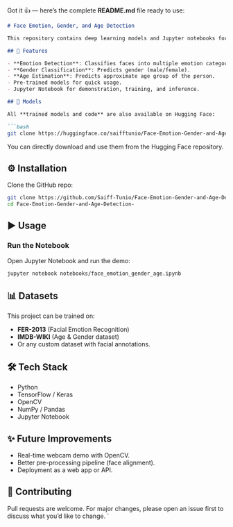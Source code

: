 Got it 👍 — here’s the complete **README.md** file ready to use:

````markdown
# Face Emotion, Gender, and Age Detection

This repository contains deep learning models and Jupyter notebooks for detecting **facial emotions, gender, and age** from images or video streams.

## 🚀 Features

- **Emotion Detection**: Classifies faces into multiple emotion categories (e.g., happy, sad, angry, neutral, etc.).
- **Gender Classification**: Predicts gender (male/female).
- **Age Estimation**: Predicts approximate age group of the person.
- Pre-trained models for quick usage.
- Jupyter Notebook for demonstration, training, and inference.

## 📂 Models

All **trained models and code** are also available on Hugging Face:

```bash
git clone https://huggingface.co/saifftunio/Face-Emotion-Gender-and-Age-Detection
````

You can directly download and use them from the Hugging Face repository.

## ⚙️ Installation

Clone the GitHub repo:

```bash
git clone https://github.com/Saiff-Tunio/Face-Emotion-Gender-and-Age-Detection-.git
cd Face-Emotion-Gender-and-Age-Detection-
```

## ▶️ Usage

### Run the Notebook

Open Jupyter Notebook and run the demo:

```bash
jupyter notebook notebooks/face_emotion_gender_age.ipynb
```

## 📊 Datasets

This project can be trained on:

* **FER-2013** (Facial Emotion Recognition)
* **IMDB-WIKI** (Age & Gender dataset)
* Or any custom dataset with facial annotations.

## 🛠️ Tech Stack

* Python
* TensorFlow / Keras
* OpenCV
* NumPy / Pandas
* Jupyter Notebook

## ✨ Future Improvements

* Real-time webcam demo with OpenCV.
* Better pre-processing pipeline (face alignment).
* Deployment as a web app or API.

## 🤝 Contributing

Pull requests are welcome. For major changes, please open an issue first to discuss what you’d like to change.
`
